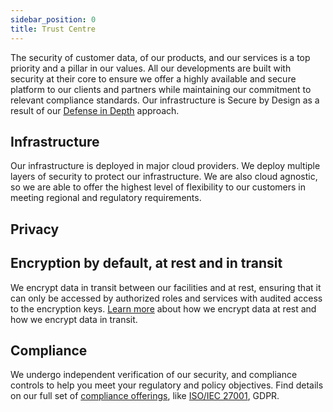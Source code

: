 ```yaml
---
sidebar_position: 0
title: Trust Centre
---
```



The security of customer data, of our products, and our services is a top priority and a pillar in our values. All our developments are built with security at their core to ensure we offer a highly available and secure platform to our clients and partners while maintaining our commitment to relevant compliance standards. Our infrastructure is Secure by Design as a result of our [Defense in Depth](infrastructure-security) approach.

## Infrastructure

Our infrastructure is deployed in major cloud providers. We deploy multiple layers of security to protect our infrastructure. We are also cloud agnostic, so we are able to offer the highest level of flexibility to our customers in meeting regional and regulatory requirements.

## Privacy

## Encryption by default, at rest and in transit
We encrypt data in transit between our facilities and at rest, ensuring that it can only be accessed by authorized roles and services with audited access to the encryption keys. [Learn more](/trust-centre/compliance/overview#cryptography) about how we encrypt data at rest and how we encrypt data in transit.

## Compliance
We undergo independent verification of our security, and compliance controls to help you meet your regulatory and policy objectives. Find details on our full set of [compliance offerings](/trust-centre/compliance), like [ISO/IEC 27001](/trust-centre/compliance/iso27001), GDPR.

